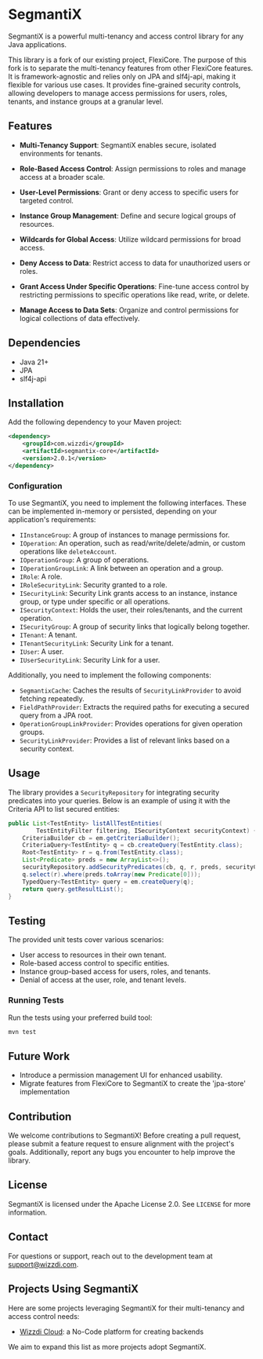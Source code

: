 # SegmantiX

SegmantiX is a powerful multi-tenancy and access control library for any Java applications.

This library is a fork of our existing project, FlexiCore. The purpose of this fork is to separate the multi-tenancy features from other FlexiCore features. It is framework-agnostic and relies only on JPA and slf4j-api, making it flexible for various use cases. It provides fine-grained security controls, allowing developers to manage access permissions for users, roles, tenants, and instance groups at a granular level.


## Features

- **Multi-Tenancy Support**: SegmantiX enables secure, isolated environments for tenants.

- **Role-Based Access Control**: Assign permissions to roles and manage access at a broader scale.

- **User-Level Permissions**: Grant or deny access to specific users for targeted control.

- **Instance Group Management**: Define and secure logical groups of resources.

- **Wildcards for Global Access**: Utilize wildcard permissions for broad access.

- **Deny Access to Data**: Restrict access to data for unauthorized users or roles.

- **Grant Access Under Specific Operations**: Fine-tune access control by restricting permissions to specific operations like read, write, or delete.

- **Manage Access to Data Sets**: Organize and control permissions for logical collections of data effectively.

## Dependencies

- Java 21+
- JPA
- slf4j-api

## Installation

Add the following dependency to your Maven project:

```xml
<dependency>
    <groupId>com.wizzdi</groupId>
    <artifactId>segmantix-core</artifactId>
    <version>2.0.1</version>
</dependency>
```

### Configuration

To use SegmantiX, you need to implement the following interfaces. These can be implemented in-memory or persisted, depending on your application's requirements:

- `IInstanceGroup`: A group of instances to manage permissions for.
- `IOperation`: An operation, such as read/write/delete/admin, or custom operations like `deleteAccount`.
- `IOperationGroup`: A group of operations.
- `IOperationGroupLink`: A link between an operation and a group.
- `IRole`: A role.
- `IRoleSecurityLink`: Security granted to a role.
- `ISecurityLink`: Security Link grants access to an instance, instance group, or type under specific or all operations.
- `ISecurityContext`: Holds the user, their roles/tenants, and the current operation.
- `ISecurityGroup`: A group of security links that logically belong together.
- `ITenant`: A tenant.
- `ITenantSecurityLink`: Security Link for a tenant.
- `IUser`: A user.
- `IUserSecurityLink`: Security Link for a user.

Additionally, you need to implement the following components:

- `SegmantixCache`: Caches the results of `SecurityLinkProvider` to avoid fetching repeatedly.
- `FieldPathProvider`: Extracts the required paths for executing a secured query from a JPA root.
- `OperationGroupLinkProvider`: Provides operations for given operation groups.
- `SecurityLinkProvider`: Provides a list of relevant links based on a security context.



## Usage

The library provides a `SecurityRepository` for integrating security predicates into your queries. Below is an example of using it with the Criteria API to list secured entities:

```java
public List<TestEntity> listAllTestEntities(
        TestEntityFilter filtering, ISecurityContext securityContext) {
    CriteriaBuilder cb = em.getCriteriaBuilder();
    CriteriaQuery<TestEntity> q = cb.createQuery(TestEntity.class);
    Root<TestEntity> r = q.from(TestEntity.class);
    List<Predicate> preds = new ArrayList<>();
    securityRepository.addSecurityPredicates(cb, q, r, preds, securityContext);
    q.select(r).where(preds.toArray(new Predicate[0]));
    TypedQuery<TestEntity> query = em.createQuery(q);
    return query.getResultList();
}
```

## Testing

 The provided unit tests cover various scenarios:

- User access to resources in their own tenant.
- Role-based access control to specific entities.
- Instance group-based access for users, roles, and tenants.
- Denial of access at the user, role, and tenant levels.

### Running Tests

Run the tests using your preferred build tool:

```bash
mvn test
```

## Future Work

- Introduce a permission management UI for enhanced usability.
- Migrate features from FlexiCore to SegmantiX to create the 'jpa-store' implementation

## Contribution

We welcome contributions to SegmantiX! Before creating a pull request, please submit a feature request to ensure alignment with the project's goals. Additionally, report any bugs you encounter to help improve the library.

## License

SegmantiX is licensed under the Apache License 2.0. See `LICENSE` for more information.

## Contact

For questions or support, reach out to the development team at [support@wizzdi.com](mailto\:support@wizzdi.com).

## Projects Using SegmantiX
Here are some projects leveraging SegmantiX for their multi-tenancy and access control needs:
- [Wizzdi Cloud](https://wizzdi.com): a No-Code platform for creating backends
  
We aim to expand this list as more projects adopt SegmantiX.
